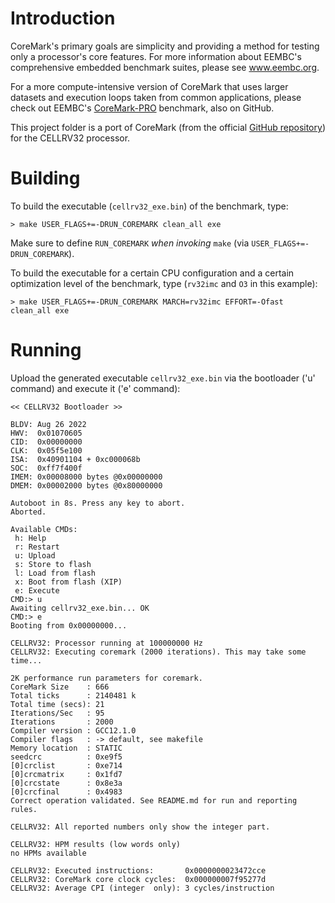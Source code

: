 
# Introduction

CoreMark's primary goals are simplicity and providing a method for testing only a processor's core features. For more information about EEMBC's comprehensive embedded benchmark suites, please see www.eembc.org.

For a more compute-intensive version of CoreMark that uses larger datasets and execution loops taken from common applications, please check out EEMBC's [CoreMark-PRO](https://www.github.com/eembc/coremark-pro) benchmark, also on GitHub.

This project folder is a port of CoreMark (from the official [GitHub repository](https://github.com/eembc/coremark)) for the CELLRV32 processor.

# Building

To build the executable (`cellrv32_exe.bin`) of the benchmark, type:

`> make USER_FLAGS+=-DRUN_COREMARK clean_all exe`

Make sure to define `RUN_COREMARK` *when invoking* `make` (via `USER_FLAGS+=-DRUN_COREMARK`).

To build the executable for a certain CPU configuration and a certain optimization level of the benchmark, type (`rv32imc` and `O3` in this example):

`> make USER_FLAGS+=-DRUN_COREMARK MARCH=rv32imc EFFORT=-Ofast clean_all exe`


# Running

Upload the generated executable `cellrv32_exe.bin` via the bootloader ('u' command) and execute it ('e' command):

```
<< CELLRV32 Bootloader >>

BLDV: Aug 26 2022
HWV:  0x01070605
CID:  0x00000000
CLK:  0x05f5e100
ISA:  0x40901104 + 0xc000068b
SOC:  0xff7f400f
IMEM: 0x00008000 bytes @0x00000000
DMEM: 0x00002000 bytes @0x80000000

Autoboot in 8s. Press any key to abort.
Aborted.

Available CMDs:
 h: Help
 r: Restart
 u: Upload
 s: Store to flash
 l: Load from flash
 x: Boot from flash (XIP)
 e: Execute
CMD:> u
Awaiting cellrv32_exe.bin... OK
CMD:> e
Booting from 0x00000000...

CELLRV32: Processor running at 100000000 Hz
CELLRV32: Executing coremark (2000 iterations). This may take some time...

2K performance run parameters for coremark.
CoreMark Size    : 666
Total ticks      : 2140481 k
Total time (secs): 21
Iterations/Sec   : 95
Iterations       : 2000
Compiler version : GCC12.1.0
Compiler flags   : -> default, see makefile
Memory location  : STATIC
seedcrc          : 0xe9f5
[0]crclist       : 0xe714
[0]crcmatrix     : 0x1fd7
[0]crcstate      : 0x8e3a
[0]crcfinal      : 0x4983
Correct operation validated. See README.md for run and reporting rules.

CELLRV32: All reported numbers only show the integer part.

CELLRV32: HPM results (low words only)
no HPMs available

CELLRV32: Executed instructions:       0x0000000023472cce
CELLRV32: CoreMark core clock cycles:  0x000000007f95277d
CELLRV32: Average CPI (integer  only): 3 cycles/instruction
```

